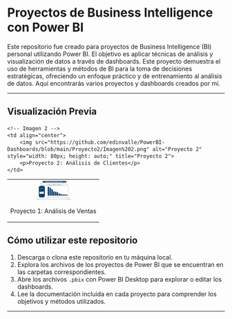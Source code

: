 # Proyectos de Business Intelligence con Power BI

Este repositorio fue creado para proyectos de Business Intelligence (BI) personal utilizando Power BI. El objetivo es aplicar técnicas de análisis y visualización de datos a través de dashboards. Este proyecto demuestra el uso de herramientas y métodos de BI para la toma de decisiones estratégicas, ofreciendo un enfoque práctico y de entrenamiento al análisis de datos. Aquí encontrarás varios proyectos y dashboards creados por mí.

---

## Visualización Previa

<table>
  <tr>
    <!-- Imagen 1 -->
    <td align="center">
        <img src="https://github.com/edinvalle/PowerBI-Dashboards/blob/main/Proyecto1/Imagen%201..png" alt="Proyecto 1" style="width: 80px; height: auto;" title="Proyecto 1">
        <p>Proyecto 1: Análisis de Ventas</p>
    </td>

    <!-- Imagen 2 -->
    <td align="center">
        <img src="https://github.com/edinvalle/PowerBI-Dashboards/blob/main/Proyecto2/Imagen%202.png" alt="Proyecto 2" style="width: 80px; height: auto;" title="Proyecto 2">
        <p>Proyecto 2: Análisis de Clientes</p>
    </td>
  </tr>
</table>



## Cómo utilizar este repositorio

1. Descarga o clona este repositorio en tu máquina local.
2. Explora los archivos de los proyectos de Power BI que se encuentran en las carpetas correspondientes.
3. Abre los archivos `.pbix` con Power BI Desktop para explorar o editar los dashboards.
4. Lee la documentación incluida en cada proyecto para comprender los objetivos y métodos utilizados.

---
